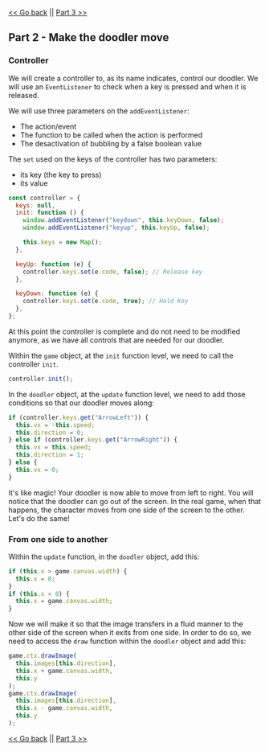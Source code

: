 [<< Go back](./part_1.md) || [Part 3 >>](./part_3.md)

## Part 2 - Make the doodler move

### Controller

We will create a controller to, as its name indicates, control our doodler. We will use an `EventListener` to check when a key is pressed and when it is released.

We will use three parameters on the ```addEventListener```:
* The action/event
* The function to be called when the action is performed
* The desactivation of bubbling by a false boolean value

The `set` used on the keys of the controller has two parameters:
* its key (the key to press)
* its value

```javascript
const controller = {
  keys: null,
  init: function () {
    window.addEventListener("keydown", this.keyDown, false);
    window.addEventListener("keyup", this.keyUp, false);

    this.keys = new Map();
  },

  keyUp: function (e) {
    controller.keys.set(e.code, false); // Release key
  },

  keyDown: function (e) {
    controller.keys.set(e.code, true); // Hold Key
  },
};
```

At this point the controller is complete and do not need to be modified anymore, as we have all controls that are needed for our doodler.

Within the `game` object, at the `init` function level, we need to call the controller `init`.

```javascript
controller.init();
```

In the `doodler` object, at the `update` function level, we need to add those conditions so that our doodler moves along:

```javascript
if (controller.keys.get("ArrowLeft")) {
  this.vx = -this.speed;
  this.direction = 0;
} else if (controller.keys.get("ArrowRight")) {
  this.vx = this.speed;
  this.direction = 1;
} else {
  this.vx = 0;
}
```

It's like magic! Your doodler is now able to move from left to right. You will notice that the doodler can go out of the screen. In the real game, when that happens, the character moves from one side of the screen to the other. Let's do the same!

### From one side to another

Within the `update` function, in the `doodler` object, add this:

```javascript
if (this.x > game.canvas.width) {
  this.x = 0;
}
if (this.x < 0) {
  this.x = game.canvas.width;
}
```

Now we will make it so that the image transfers in a fluid manner to the other side of the screen when it exits from one side. In order to do so, we need to access the `draw` function within the `doodler` object and add this:

```javascript
game.ctx.drawImage(
  this.images[this.direction],
  this.x + game.canvas.width,
  this.y
);
game.ctx.drawImage(
  this.images[this.direction],
  this.x - game.canvas.width,
  this.y
);
```

[<< Go back](./part_1.md) || [Part 3 >>](./part_3.md)
